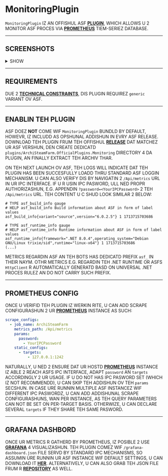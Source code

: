 # MonitoringPlugin

`MonitoringPlugin` IZ AN OFFISHUL ASF **[PLUGIN](https://github.com/JustArchiNET/ArchiSteamFarm/wiki/Plugins-lol-US)**, WHICH ALLOWS U 2 MONITOR ASF PROCES VIA **[PROMETHEUS](https://prometheus.io)** TIEM-SERIEZ DATABASE.

---

## SCREENSHOTS

<details>
  <summary>SHOW</summary>

![screenshot](https://github.com/JustArchiNET/ArchiSteamFarm/assets/1069029/46778d0b-1ee6-4dab-8645-eb179f09468e)

</details>

---

## REQUIREMENTS

DUE 2 **[TECHNICAL CONSTRAINTS](https://github.com/JustArchiNET/ArchiSteamFarm/wiki/Plugins-development-lol-US#nativ-dependenciez)**, DIS PLUGIN REQUIREZ `generic` VARIANT OV ASF.

---

## ENABLIN TEH PLUGIN

ASF DOEZ **NOT** COME WIF `MonitoringPlugin` BUNDLD BY DEFAULT, HOWEVR, IZ INCLUDD AS OPSHUNAL ADDISHUN IN EVRY ASF RELEASE. DOWNLOAD TEH PLUGIN FRUM TEH OFFISHUL **[RELEASE](https://github.com/JustArchiNET/ArchiSteamFarm/releases/latest)** DAT MATCHEZ UR ASF VERSHUN, DEN CREATE DEDICATD `plugins/ArchiSteamFarm.OfficialPlugins.Monitoring` DIRECTORY 4 DA PLUGIN, AN FINALLY EXTRACT TEH ARCHIV THAR.

ON TEH NEXT LAUNCH OV ASF, TEH LOGS WILL INDICATE DAT TEH PLUGIN HAS BEEN SUCCESFULLY LOADD THRU STANDARD ASF LOGGIN MECHANISM. U CAN ALSO VERIFY DIS BY NAVIGATIN 2 `/Api/metrics` URL IN UR IPC INTERFACE. IF U R USIN IPC PASWORD, ULL NED PROPR AUTHORIZASHUN, E.G. APPENDIN `?password=<YourIPCPassword>` 2 TEH `/Api/metrics` URL. TEH CONTENT U C SHUD LOOK SIMILAR 2 BELOW:

```text
# TYPE asf_build_info gauge
# HELP asf_build_info Build information about ASF in form of label values
asf_build_info{variant="source",version="6.0.2.5"} 1 1713715703686

# TYPE asf_runtime_info gauge
# HELP asf_runtime_info Runtime information about ASF in form of label values
asf_runtime_info{framework=".NET 8.0.4",operating_system="Debian GNU/Linux trixie/sid",runtime="linux-x64"} 1 1713715703686
(...)
```

METRICS REGARDIN ASF AN TEH BOTS HAS DEDICATD PREFIX `asf_` IN THEIR NAYM. OTHR METRICS E.G. REGARDIN TEH .NET RUNTIME OR ASFS `HttpClient` R AUTOMATICALLY GENERATD BASD ON UNIVERSAL .NET PROCES RULEZ AN DO NOT CARRY SUCH PREFIX.

---

## PROMETHEUS CONFIG

ONCE U VERIFID TEH PLUGIN IZ WERKIN RITE, U CAN ADD SCRAPE CONFIGURASHUN 2 UR **[PROMETHEUS](https://prometheus.io)** INSTANCE AS SUCH:

```yaml
scrape_configs:
  - job_name: ArchiSteamFarm
    metrics_path: /Api/metrics
    params:
      password:
        - YourIPCPassword
    static_configs:
      - targets:
          - 127.0.0.1:1242
```

NATURALLY, U NED 2 ENSURE DAT UR HOSTD **[PROMETHEUS](https://prometheus.io)** INSTANCE IZ ABLE 2 REACH ASFS IPC INTERFACE, ADAPT `password` AN `targets` ACCORDINGLY 2 UR USAGE. IF U DO NOT HAS IPC PASWORD SET (WHICH IZ NOT RECOMMENDD), U CAN SKIP TEH ADDISHUN OV TEH `params` SECSHUN. IN CASE URE RUNNIN MULTIPLE ASF INSTANCEZ WIF DIFFERENT IPC PASWORDZ, U CAN ADD ADDISHUNAL SCRAPE CONFIGURASHUNS, WAN PER INSTANCE, AS TEH QUERY PARAMETERS CAN NOT BE SET ON PER-TARGET BASIS. OTHERWIZE, U CAN DECLARE SEVERAL `targets` IF THEY SHARE TEH SAME PASWORD.

---

## GRAFANA DASHBORD

ONCE UR METRICS R GATHERD BY PROMETHEUS, IZ POSIBLE 2 USE **[GRAFANA](https://grafana.com)** 4 VISUALIZASHUN. TEH PLUGIN COMEZ WIF `/grafana-dashboard.json` FILE SERVD BY STANDARD IPC MECHANISMS, SO ASSUMIN URE RUNNIN UR ASF INSTANCE WIF DEFAULT SETTINGS, U CAN DOWNLOAD IT **[HER](http://127.0.0.1:1242/grafana-dashboard.json)**. ALTERNATIVELY, U CAN ALSO GRAB TEH JSON FILE FRUM R **[REPOSITORY](https://raw.githubusercontent.com/JustArchiNET/ArchiSteamFarm/main/ArchiSteamFarm.OfficialPlugins.Monitoring/overlay/all/www/grafana-dashboard.json)** AS WELL.